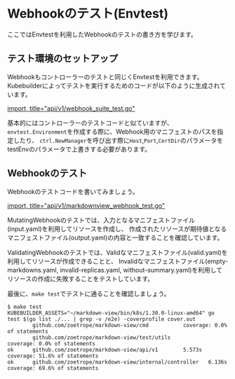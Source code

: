 # Webhookのテスト(Envtest)

ここではEnvtestを利用したWebhookのテストの書き方を学びます。

## テスト環境のセットアップ

Webhookもコントローラーのテストと同じくEnvtestを利用できます。
Kubebuilderによってテストを実行するためのコードが以下のように生成されています。

[import, title="api/v1/webhook_suite_test.go"](../../codes/40_reconcile/api/v1/webhook_suite_test.go)

基本的にはコントローラーのテストコードと似ていますが、`envtest.Environment`を作成する際に、Webhook用のマニフェストのパスを指定したり、
`ctrl.NewManager`を呼び出す際に`Host`,`Port`,`CertDir`のパラメータをtestEnvのパラメータで上書きする必要があります。

## Webhookのテスト

Webhookのテストコードを書いてみましょう。

[import, title="api/v1/markdownview_webhook_test.go"](../../codes/40_reconcile/api/v1/markdownview_webhook_test.go)

MutatingWebhookのテストでは、入力となるマニフェストファイル(input.yaml)を利用してリソースを作成し、
作成されたリソースが期待値となるマニフェストファイル(output.yaml)の内容と一致することを確認しています。

ValidatingWebhookのテストでは、Validなマニフェストファイル(valid.yaml)を利用してリソースが作成できることと、
Invalidなマニフェストファイル(empty-markdowns.yaml, invalid-replicas.yaml, without-summary.yaml)を利用してリソースの作成に失敗することをテストしています。

最後に、`make test`でテストに通ることを確認しましょう。

```console
$ make test
KUBEBUILDER_ASSETS="~/markdown-view/bin/k8s/1.30.0-linux-amd64" go test $(go list ./... | grep -v /e2e) -coverprofile cover.out
        github.com/zoetrope/markdown-view/cmd           coverage: 0.0% of statements
        github.com/zoetrope/markdown-view/test/utils            coverage: 0.0% of statements
ok      github.com/zoetrope/markdown-view/api/v1        5.573s  coverage: 51.6% of statements
ok      github.com/zoetrope/markdown-view/internal/controller   6.136s  coverage: 69.6% of statements
```
